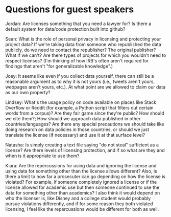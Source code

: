 # Questions for guest speakers

Jordan: Are licenses something that you need a lawyer for? Is there a default system for data/code protection built into github?

Sean: What is the role of personal privacy in licensing and protecting your project data?
      If we're taking data from someone who republished the data publicly, do we need to contact the republisher? The original publisher? What if we can't?
      Are there types of projects for which you wouldn't need to respect licenses? (I'm thinking of how IRB's often aren't required for findings that aren't "for generalizable knowledge".)

Joey: It seems like even if you collect data yourself, there can still be a reasonable argument as to why it is not yours (i.e., tweets aren't yours, webpages aren't yours, etc.). At what point are we allowed to claim our data as our own property?  
  
Lindsey: What's the usage policy on code available on places like Stack Overflow or Reddit (for example, a Python script that filters out certain words from a corpus)? Are they fair game since they're public? How should we cite them?; 
How should we approach data published in other countries/languages? Are there any special precautions we should take like doing research on data policies in those countries, or should we just translate the license (if necessary) and use it at that surface level?

Natasha: Is simply creating a text file saying "do not steal" sufficient as a license? Are there levels of licensing protection, and if so what are they and when is it appropriate to use them?

Kiara: Are the repercussions for using data and ignoring the license and using data for something other than the license allows different? Also, is there a limit to how far a prosecuter can go depending on how the license is violated? For example, if someone completely ignored a license or if the license allowed for academic use but then someone continued to use the data for something other than academics? I also think it would depend on who the licenser is, like Disney and a college student would probably pursue violations differently, and if for some reason they both violated licensing, I feel like the repercussions would be different for both as well.